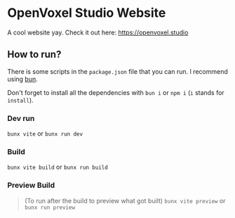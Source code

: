 # OpenVoxel Studio Website
A cool website yay. Check it out here: https://openvoxel.studio


## How to run?
There is some scripts in the `package.json` file that you can run. I recommend using [bun](https://bun.sh).

Don't forget to install all the dependencies with `bun i` or `npm i` (`i` stands for `install`).

### Dev run
`bunx vite` or `bunx run dev`

### Build
`bunx vite build` or `bunx run build`

### Preview Build
> (To run after the build to preview what got built)
`bunx vite preview` or `bunx run preview`